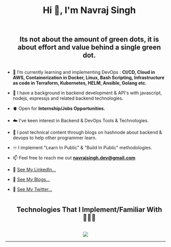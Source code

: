 
<!--h1 without bottom border-->
<div id="user-content-toc">
  <ul align="center">
    <summary><h1 style="display: inline-block">Hi 👋, I'm Navraj Singh</h1></summary>
  </ul>
</div>


<!--h2 without bottom border-->
<div id="user-content-toc">
  <ul align="center">
    <summary><h2 style="display: inline-block">Its not about the amount of green dots, it is about effort and value behind a single green dot.</h2></summary>
  </ul>
</div>


<!--Intro start-->
- 🌱 I’m currently learning and implementing DevOps : **CI/CD, Cloud in AWS, Containerization in Docker, Linux, Bash Scripting, Infrastructure as code in Terraform, Kubernetes, HELM, Ansible, Golang etc.**

- 💫 I have a background in backend development & API's with javascript, nodejs, expressjs and related backend technologies.

- 🫀 Open for **Internship/Jobs Opportunities.**

- ☁️ I've keen interest in Backend & DevOps Tools & Technologies.

- 📝 I post technical content through blogs on hashnode about backend & devops to help other programmer learn.

- ♾️ I implement "Learn In Public" & "Build In Public" methodologies.

- 📫 Feel free to reach me out **navrajsingh.dev@gmail.com**
  
- 🧷 [See My LinkedIn...](https://www.linkedin.com/in/navraj-singh-78b746210/)
  
- 🧷 [See My Blogs...](https://hashnode.com/@NavrajSingh)
  
- 🧷 [See My Twitter...](https://twitter.com/NavrajSinghDev)

<!--Intro end-->


<!--h1 without bottom border-->
<div id="user-content-toc">
  <ul align="center">
    <summary><h2 style="display: inline-block">Technologies That I Implement/Familiar With👨🏻‍💻</h2></summary>
  </ul>
</div>
<!--tech stack icons-->
<p align="center">
  <a href="https://skillicons.dev">
    <img src="https://skillicons.dev/icons?i=kubernetes,linux,aws,bash,docker,git,github,go,ubuntu,githubactions,prometheus,grafana,elasticsearch,terraform,ansible,html,css,js,nodejs,expressjs,mongodb,postman,py,vscode&perline=14" />
  </a>
</p>

----------------------------------------------------------------------
